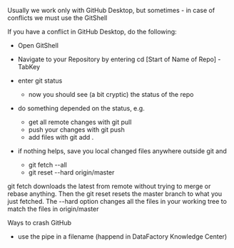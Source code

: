 Usually we work only with GitHub Desktop, but sometimes - in case of conflicts we must use the GitShell

If you have a conflict in GitHub Desktop, do the following:
* Open GitShell
* Navigate to your Repository by entering cd [Start of Name of Repo] - TabKey 
* enter git status
    * now you should see (a bit cryptic) the status of the repo
* do something depended on the status, e.g.
    * get all remote changes with git pull
    * push your changes with git push
    * add files with git add .

* if nothing helps, save you local changed files anywhere outside git and
    * git fetch --all
    * git reset --hard origin/master

git fetch downloads the latest from remote without trying to merge or rebase anything.
Then the git reset resets the master branch to what you just fetched. The --hard option changes all the files in your working tree to match the files in origin/master

Ways to crash GitHub
* use the pipe in a filename (happend in DataFactory Knowledge Center)